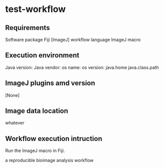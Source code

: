 # test-workflow

## Requirements 

Software package Fiji [ImageJ]
workflow language ImageJ macro

## Execution environment

Java version:
Java vendor:
os name:
os version:
java.home
java.class.path

## ImageJ plugins amd version 

[None]

## Image data location 
whatever

## Workflow execution intruction

Run the ImageJ macro in Fiji.

 a reproducible bioimage analysis workflow
